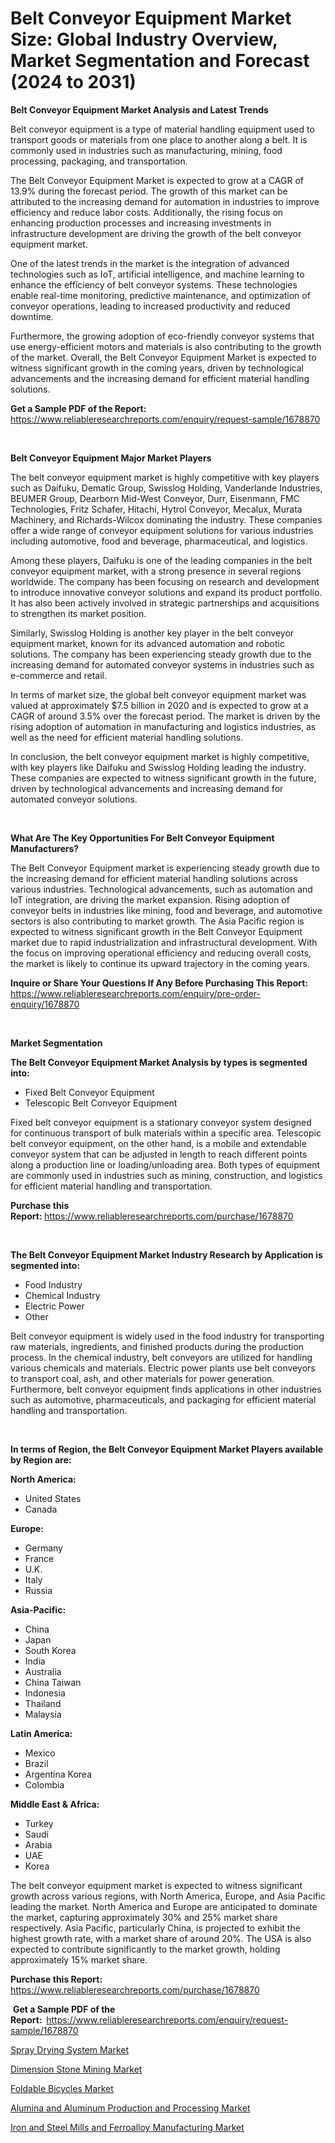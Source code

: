 <p><h1>Belt Conveyor Equipment Market Size: Global Industry Overview, Market Segmentation and Forecast (2024 to 2031)</h1></p><p><strong>Belt Conveyor Equipment Market Analysis and Latest Trends</strong></p>
<p><p>Belt conveyor equipment is a type of material handling equipment used to transport goods or materials from one place to another along a belt. It is commonly used in industries such as manufacturing, mining, food processing, packaging, and transportation.</p><p>The Belt Conveyor Equipment Market is expected to grow at a CAGR of 13.9% during the forecast period. The growth of this market can be attributed to the increasing demand for automation in industries to improve efficiency and reduce labor costs. Additionally, the rising focus on enhancing production processes and increasing investments in infrastructure development are driving the growth of the belt conveyor equipment market.</p><p>One of the latest trends in the market is the integration of advanced technologies such as IoT, artificial intelligence, and machine learning to enhance the efficiency of belt conveyor systems. These technologies enable real-time monitoring, predictive maintenance, and optimization of conveyor operations, leading to increased productivity and reduced downtime.</p><p>Furthermore, the growing adoption of eco-friendly conveyor systems that use energy-efficient motors and materials is also contributing to the growth of the market. Overall, the Belt Conveyor Equipment Market is expected to witness significant growth in the coming years, driven by technological advancements and the increasing demand for efficient material handling solutions.</p></p>
<p><strong>Get a Sample PDF of the Report:&nbsp;</strong> <a href="https://www.reliableresearchreports.com/enquiry/request-sample/1678870">https://www.reliableresearchreports.com/enquiry/request-sample/1678870</a></p>
<p>&nbsp;</p>
<p><strong>Belt Conveyor Equipment Major Market Players</strong></p>
<p><p>The belt conveyor equipment market is highly competitive with key players such as Daifuku, Dematic Group, Swisslog Holding, Vanderlande Industries, BEUMER Group, Dearborn Mid-West Conveyor, Durr, Eisenmann, FMC Technologies, Fritz Schafer, Hitachi, Hytrol Conveyor, Mecalux, Murata Machinery, and Richards-Wilcox dominating the industry. These companies offer a wide range of conveyor equipment solutions for various industries including automotive, food and beverage, pharmaceutical, and logistics.</p><p>Among these players, Daifuku is one of the leading companies in the belt conveyor equipment market, with a strong presence in several regions worldwide. The company has been focusing on research and development to introduce innovative conveyor solutions and expand its product portfolio. It has also been actively involved in strategic partnerships and acquisitions to strengthen its market position.</p><p>Similarly, Swisslog Holding is another key player in the belt conveyor equipment market, known for its advanced automation and robotic solutions. The company has been experiencing steady growth due to the increasing demand for automated conveyor systems in industries such as e-commerce and retail.</p><p>In terms of market size, the global belt conveyor equipment market was valued at approximately $7.5 billion in 2020 and is expected to grow at a CAGR of around 3.5% over the forecast period. The market is driven by the rising adoption of automation in manufacturing and logistics industries, as well as the need for efficient material handling solutions.</p><p>In conclusion, the belt conveyor equipment market is highly competitive, with key players like Daifuku and Swisslog Holding leading the industry. These companies are expected to witness significant growth in the future, driven by technological advancements and increasing demand for automated conveyor solutions.</p></p>
<p>&nbsp;</p>
<p><strong>What Are The Key Opportunities For Belt Conveyor Equipment Manufacturers?</strong></p>
<p><p>The Belt Conveyor Equipment market is experiencing steady growth due to the increasing demand for efficient material handling solutions across various industries. Technological advancements, such as automation and IoT integration, are driving the market expansion. Rising adoption of conveyor belts in industries like mining, food and beverage, and automotive sectors is also contributing to market growth. The Asia Pacific region is expected to witness significant growth in the Belt Conveyor Equipment market due to rapid industrialization and infrastructural development. With the focus on improving operational efficiency and reducing overall costs, the market is likely to continue its upward trajectory in the coming years.</p></p>
<p><strong>Inquire or Share Your Questions If Any Before Purchasing This Report:</strong> <a href="https://www.reliableresearchreports.com/enquiry/pre-order-enquiry/1678870">https://www.reliableresearchreports.com/enquiry/pre-order-enquiry/1678870</a></p>
<p>&nbsp;</p>
<p><strong>Market Segmentation</strong></p>
<p><strong>The Belt Conveyor Equipment Market Analysis by types is segmented into:</strong></p>
<p><ul><li>Fixed Belt Conveyor Equipment</li><li>Telescopic Belt Conveyor Equipment</li></ul></p>
<p><p>Fixed belt conveyor equipment is a stationary conveyor system designed for continuous transport of bulk materials within a specific area. Telescopic belt conveyor equipment, on the other hand, is a mobile and extendable conveyor system that can be adjusted in length to reach different points along a production line or loading/unloading area. Both types of equipment are commonly used in industries such as mining, construction, and logistics for efficient material handling and transportation.</p></p>
<p><strong>Purchase this Report:&nbsp;</strong><a href="https://www.reliableresearchreports.com/purchase/1678870">https://www.reliableresearchreports.com/purchase/1678870</a></p>
<p>&nbsp;</p>
<p><strong>The Belt Conveyor Equipment Market Industry Research by Application is segmented into:</strong></p>
<p><ul><li>Food Industry</li><li>Chemical Industry</li><li>Electric Power</li><li>Other</li></ul></p>
<p><p>Belt conveyor equipment is widely used in the food industry for transporting raw materials, ingredients, and finished products during the production process. In the chemical industry, belt conveyors are utilized for handling various chemicals and materials. Electric power plants use belt conveyors to transport coal, ash, and other materials for power generation. Furthermore, belt conveyor equipment finds applications in other industries such as automotive, pharmaceuticals, and packaging for efficient material handling and transportation.</p></p>
<p>&nbsp;</p>
<p><strong>In terms of Region, the Belt Conveyor Equipment Market Players available by Region are:</strong></p>
<p>
    <p> <strong> North America: </strong>
        <ul>
            <li>United States</li>
            <li>Canada</li>
        </ul>
        </p> 
    <p> <strong> Europe: </strong>
        <ul>
            <li>Germany</li>
            <li>France</li>
            <li>U.K.</li>
            <li>Italy</li>
            <li>Russia</li>
        </ul>
        </p> 
    <p> <strong> Asia-Pacific: </strong>
        <ul>
            <li>China</li>
            <li>Japan</li>
            <li>South Korea</li>
            <li>India</li>
            <li>Australia</li>
            <li>China Taiwan</li>
            <li>Indonesia</li>
            <li>Thailand</li>
            <li>Malaysia</li>
        </ul>
        </p> 
    <p> <strong> Latin America: </strong>
        <ul>
            <li>Mexico</li>
            <li>Brazil</li>
            <li>Argentina Korea</li>
            <li>Colombia</li>
        </ul>
        </p> 
    <p> <strong> Middle East & Africa: </strong>
        <ul>
            <li>Turkey</li>
            <li>Saudi</li>
            <li>Arabia</li>
            <li>UAE</li>
            <li>Korea</li>
        </ul>
    </p>
    </p>
<p><p>The belt conveyor equipment market is expected to witness significant growth across various regions, with North America, Europe, and Asia Pacific leading the market. North America and Europe are anticipated to dominate the market, capturing approximately 30% and 25% market share respectively. Asia Pacific, particularly China, is projected to exhibit the highest growth rate, with a market share of around 20%. The USA is also expected to contribute significantly to the market growth, holding approximately 15% market share.</p></p>
<p><strong>Purchase this Report: </strong><a href="https://www.reliableresearchreports.com/purchase/1678870">https://www.reliableresearchreports.com/purchase/1678870</a></p>
<p>&nbsp;<strong>Get a Sample PDF of the Report:&nbsp;&nbsp;</strong><a href="https://www.reliableresearchreports.com/enquiry/request-sample/1678870">https://www.reliableresearchreports.com/enquiry/request-sample/1678870</a></p>
<p><strong></strong></p>
<p><p><a href="https://github.com/eeaveuhhh/Market-Research-Report-List-1/blob/main/spray-drying-system-market.md">Spray Drying System Market</a></p><p><a href="https://medium.com/@carolclarkson766/dimension-stone-mining-market-size-cagr-trends-2024-2030-43ce9715d134">Dimension Stone Mining Market</a></p><p><a href="https://github.com/brentleyjimmiealvaradoz4l1rea/Market-Research-Report-List-1/blob/main/foldable-bicycles-market.md">Foldable Bicycles Market</a></p><p><a href="https://medium.com/@carolclarkson766/alumina-and-aluminum-production-and-processing-market-trends-and-market-analysis-forecasted-for-291cc4350b63">Alumina and Aluminum Production and Processing Market</a></p><p><a href="https://medium.com/@carolclarkson766/iron-and-steel-mills-and-ferroalloy-manufacturing-market-size-cagr-trends-2024-2030-388ea23834f3">Iron and Steel Mills and Ferroalloy Manufacturing Market</a></p></p>